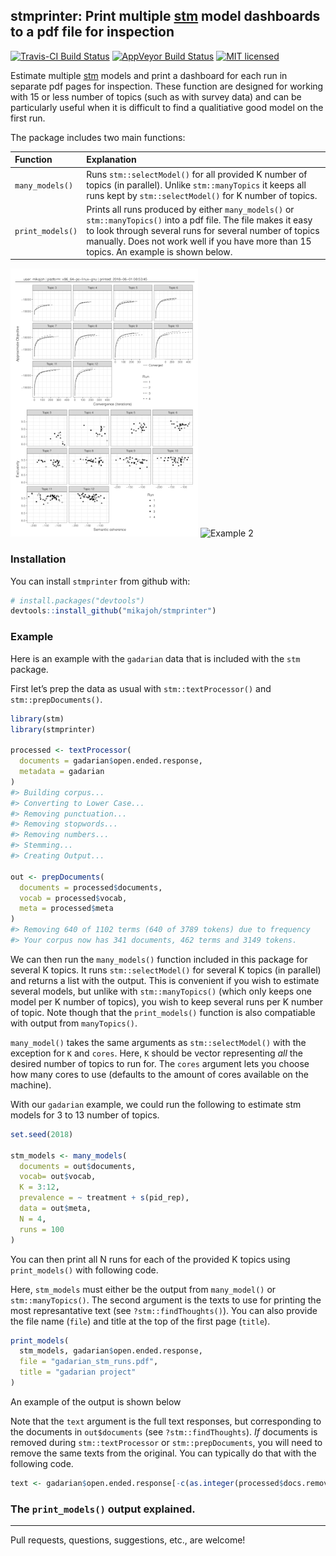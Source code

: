 
<!-- README.md is generated from README.Rmd. Please edit that file -->

## stmprinter: Print multiple [stm](http://www.structuraltopicmodel.com/) model dashboards to a pdf file for inspection

[![Travis-CI Build
Status](https://travis-ci.org/mikaelpoul/stmprinter.svg?branch=master)](https://travis-ci.org/)
[![AppVeyor Build
Status](https://ci.appveyor.com/api/projects/status/github/mikaelpoul/stmprinter?branch=master&svg=true)](https://ci.appveyor.com/project/mikaelpoul/stmprinter)
[![MIT
licensed](https://img.shields.io/badge/license-MIT-blue.svg)](https://raw.githubusercontent.com/mikajoh/stmprinter/master/LICENSE)

Estimate multiple [stm](http://www.structuraltopicmodel.com/) models and
print a dashboard for each run in separate pdf pages for inspection.
These function are designed for working with 15 or less number of topics
(such as with survey data) and can be particularly useful when it is
difficult to find a qualitiative good model on the first run.

The package includes two main
functions:

| Function         | Explanation                                                                                                                                                                                                                                                          |
| :--------------- | :------------------------------------------------------------------------------------------------------------------------------------------------------------------------------------------------------------------------------------------------------------------- |
| `many_models()`  | Runs `stm::selectModel()` for all provided K number of topics (in parallel). Unlike `stm::manyTopics` it keeps all runs kept by `stm::selectModel()` for K number of topics.                                                                                         |
| `print_models()` | Prints all runs produced by either `many_models()` or `stm::manyTopics()` into a pdf file. The file makes it easy to look through several runs for several number of topics manually. Does not work well if you have more than 15 topics. An example is shown below. |

![Example 1](stmprinter_example_1.png) ![Example
2](stmprinter_example_2.png)

### Installation

You can install `stmprinter` from github with:

``` r
# install.packages("devtools")
devtools::install_github("mikajoh/stmprinter")
```

### Example

Here is an example with the `gadarian` data that is included with the
`stm` package.

First let’s prep the data as usual with `stm::textProcessor()` and
`stm::prepDocuments()`.

``` r
library(stm)
library(stmprinter)

processed <- textProcessor(
  documents = gadarian$open.ended.response,
  metadata = gadarian
)
#> Building corpus... 
#> Converting to Lower Case... 
#> Removing punctuation... 
#> Removing stopwords... 
#> Removing numbers... 
#> Stemming... 
#> Creating Output...

out <- prepDocuments(
  documents = processed$documents,
  vocab = processed$vocab,
  meta = processed$meta
)
#> Removing 640 of 1102 terms (640 of 3789 tokens) due to frequency 
#> Your corpus now has 341 documents, 462 terms and 3149 tokens.
```

We can then run the `many_models()` function included in this package
for several K topics. It runs `stm::selectModel()` for several K topics
(in parallel) and returns a list with the output. This is convenient if
you wish to estimate several models, but unlike with `stm::manyTopics()`
(which only keeps one model per K number of topics), you wish to keep
several runs per K number of topic. Note though that the
`print_models()` function is also compatiable with output from
`manyTopics()`.

`many_model()` takes the same arguments as `stm::selectModel()` with the
exception for `K` and `cores`. Here, `K` should be vector representing
*all* the desired number of topics to run  for. The `cores` argument
lets you choose how many cores to use (defaults to the amount of cores
available on the machine).

With our `gadarian` example, we could run the following to estimate stm
models for 3 to 13 number of topics.

``` r
set.seed(2018)

stm_models <- many_models(
  documents = out$documents,
  vocab= out$vocab,
  K = 3:12,
  prevalence = ~ treatment + s(pid_rep), 
  data = out$meta,
  N = 4,
  runs = 100
)
```

You can then print all N runs for each of the provided K topics using
`print_models()` with following code.

Here, `stm_models` must either be the output from `many_model()` or
`stm::manyTopics()`. The second argument is the texts to use for
printing the most represantative text (see `?stm::findThoughts()`). You
can also provide the file name (`file`) and title at the top of the
first page (`title`).

``` r
print_models(
  stm_models, gadarian$open.ended.response,
  file = "gadarian_stm_runs.pdf",
  title = "gadarian project"
)
```

An example of the output is shown below

Note that the `text` argument is the full text responses, but
corresponding to the documents in `out$documents` (see
`?stm::findThoughts`). *If* documents is removed during
`stm::textProcessor` or `stm::prepDocuments`, you will need to remove
the same texts from the original. You can typically do that with the
following
code.

``` r
text <- gadarian$open.ended.response[-c(as.integer(processed$docs.removed))][-c(as.integer(out$docs.removed))]
```

### The `print_models()` output explained.

-----

Pull requests, questions, suggestions, etc., are welcome\!
